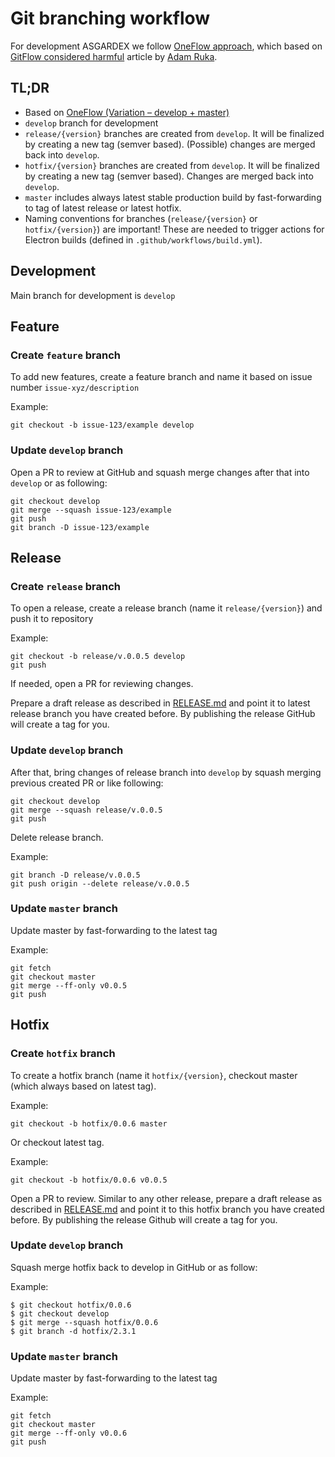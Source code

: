 # Git branching workflow

For development ASGARDEX we follow [OneFlow approach](https://www.endoflineblog.com/oneflow-a-git-branching-model-and-workflow), which based on [GitFlow considered harmful](https://www.endoflineblog.com/gitflow-considered-harmful) article by [Adam Ruka](https://www.endoflineblog.com).

## TL;DR

- Based on [OneFlow (Variation – develop + master)](https://www.endoflineblog.com/oneflow-a-git-branching-model-and-workflow#variation-develop-master)
- `develop` branch for development
- `release/{version}` branches are created from `develop`. It will be finalized by creating a new tag (semver based). (Possible) changes are merged back into `develop`.
- `hotfix/{version}` branches are created from `develop`. It will be finalized by creating a new tag (semver based). Changes are merged back into `develop`.
- `master` includes always latest stable production build by fast-forwarding to tag of latest release or latest hotfix.
- Naming conventions for branches (`release/{version}` or `hotfix/{version}`) are important! These are needed to trigger actions for Electron builds (defined in `.github/workflows/build.yml`).

## Development

Main branch for development is `develop`

## Feature

### Create `feature` branch

To add new features, create a feature branch and name it based on issue number `issue-xyz/description`

Example:

```
git checkout -b issue-123/example develop
```

### Update `develop` branch

Open a PR to review at GitHub and squash merge changes after that into `develop` or as following:

```
git checkout develop
git merge --squash issue-123/example
git push
git branch -D issue-123/example
```

## Release

### Create `release` branch

To open a release, create a release branch (name it `release/{version}`) and push it to repository

Example:

```
git checkout -b release/v.0.0.5 develop
git push
```

If needed, open a PR for reviewing changes.

Prepare a draft release as described in [RELEASE.md](./RELEASE.md) and point it to latest release branch you have created before. By publishing the release GitHub will create a tag for you.

### Update `develop` branch

After that, bring changes of release branch into `develop` by squash merging previous created PR or like following:

```
git checkout develop
git merge --squash release/v.0.0.5
git push
```

Delete release branch.

Example:

```
git branch -D release/v.0.0.5
git push origin --delete release/v.0.0.5
```

### Update `master` branch

Update master by fast-forwarding to the latest tag

Example:

```
git fetch
git checkout master
git merge --ff-only v0.0.5
git push
```

## Hotfix

### Create `hotfix` branch

To create a hotfix branch (name it `hotfix/{version}`, checkout master (which always based on latest tag).

Example:

```
git checkout -b hotfix/0.0.6 master
```

Or checkout latest tag.

Example:

```
git checkout -b hotfix/0.0.6 v0.0.5
```

Open a PR to review. Similar to any other release, prepare a draft release as described in [RELEASE.md](./RELEASE.md) and point it to this hotfix branch you have created before. By publishing the release Github will create a tag for you.

### Update `develop` branch

Squash merge hotfix back to develop in GitHub or as follow:

Example:

```
$ git checkout hotfix/0.0.6
$ git checkout develop
$ git merge --squash hotfix/0.0.6
$ git branch -d hotfix/2.3.1
```

### Update `master` branch

Update master by fast-forwarding to the latest tag

Example:

```
git fetch
git checkout master
git merge --ff-only v0.0.6
git push
```
